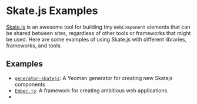 # Skate.js Examples

[Skate.js][skate-js] is an awesome tool for building tiny `WebComponent` elements that can be shared between sites, regardless of other tools or frameworks that might be used.  Here are some examples of using Skate.js with different libraries, frameworks, and tools.

## Examples

- [`generator-skatejs`](generator-skatejs): A Yeoman generator for creating new Skatejs components
- [`Ember.js`](ember-js): A framework for creating ambitious web applications.
-
[skate-js]: https://github.com/skatejs/skatejs

